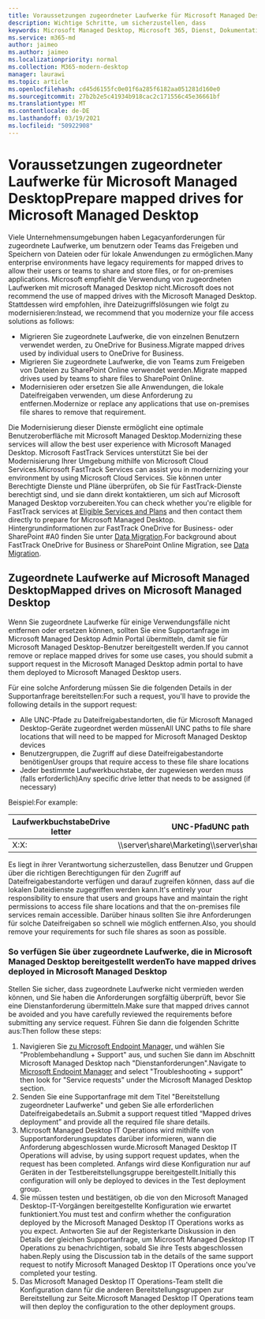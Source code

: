```yaml
---
title: Voraussetzungen zugeordneter Laufwerke für Microsoft Managed Desktop
description: Wichtige Schritte, um sicherzustellen, dass
keywords: Microsoft Managed Desktop, Microsoft 365, Dienst, Dokumentation
ms.service: m365-md
author: jaimeo
ms.author: jaimeo
ms.localizationpriority: normal
ms.collection: M365-modern-desktop
manager: laurawi
ms.topic: article
ms.openlocfilehash: cd45d6155fc0e01f6a285f6182aa051281d160e0
ms.sourcegitcommit: 27b2b2e5c41934b918cac2c171556c45e36661bf
ms.translationtype: MT
ms.contentlocale: de-DE
ms.lasthandoff: 03/19/2021
ms.locfileid: "50922908"
---
```

#  <a name="prepare-mapped-drives-for-microsoft-managed-desktop"></a><span data-ttu-id="b7cda-104">Voraussetzungen zugeordneter Laufwerke für Microsoft Managed Desktop</span><span class="sxs-lookup"><span data-stu-id="b7cda-104">Prepare mapped drives for Microsoft Managed Desktop</span></span>

<span data-ttu-id="b7cda-105">Viele Unternehmensumgebungen haben Legacyanforderungen für zugeordnete Laufwerke, um benutzern oder Teams das Freigeben und Speichern von Dateien oder für lokale Anwendungen zu ermöglichen.</span><span class="sxs-lookup"><span data-stu-id="b7cda-105">Many enterprise environments have legacy requirements for mapped drives to allow their users or teams to share and store files, or for on-premises applications.</span></span> <span data-ttu-id="b7cda-106">Microsoft empfiehlt die Verwendung von zugeordneten Laufwerken mit microsoft Managed Desktop nicht.</span><span class="sxs-lookup"><span data-stu-id="b7cda-106">Microsoft does not recommend the use of mapped drives with the Microsoft Managed Desktop.</span></span> <span data-ttu-id="b7cda-107">Stattdessen wird empfohlen, ihre Dateizugriffslösungen wie folgt zu modernisieren:</span><span class="sxs-lookup"><span data-stu-id="b7cda-107">Instead, we recommend that you modernize your file access solutions as follows:</span></span>
  
- <span data-ttu-id="b7cda-108">Migrieren Sie zugeordnete Laufwerke, die von einzelnen Benutzern verwendet werden, zu OneDrive for Business.</span><span class="sxs-lookup"><span data-stu-id="b7cda-108">Migrate mapped drives used by individual users to OneDrive for Business.</span></span> 
- <span data-ttu-id="b7cda-109">Migrieren Sie zugeordnete Laufwerke, die von Teams zum Freigeben von Dateien zu SharePoint Online verwendet werden.</span><span class="sxs-lookup"><span data-stu-id="b7cda-109">Migrate mapped drives used by teams to share files to SharePoint Online.</span></span> 
- <span data-ttu-id="b7cda-110">Modernisieren oder ersetzen Sie alle Anwendungen, die lokale Dateifreigaben verwenden, um diese Anforderung zu entfernen.</span><span class="sxs-lookup"><span data-stu-id="b7cda-110">Modernize or replace any applications that use on-premises file shares to remove that requirement.</span></span>
  
<span data-ttu-id="b7cda-111">Die Modernisierung dieser Dienste ermöglicht eine optimale Benutzeroberfläche mit Microsoft Managed Desktop.</span><span class="sxs-lookup"><span data-stu-id="b7cda-111">Modernizing these services will allow the best user experience with Microsoft Managed Desktop.</span></span> <span data-ttu-id="b7cda-112">Microsoft FastTrack Services unterstützt Sie bei der Modernisierung Ihrer Umgebung mithilfe von Microsoft Cloud Services.</span><span class="sxs-lookup"><span data-stu-id="b7cda-112">Microsoft FastTrack Services can assist you in modernizing your environment by using Microsoft Cloud Services.</span></span> <span data-ttu-id="b7cda-113">Sie können unter Berechtigte Dienste und [](/fasttrack/m365-eligible-services-and-plans) Pläne überprüfen, ob Sie für FastTrack-Dienste berechtigt sind, und sie dann direkt kontaktieren, um sich auf Microsoft Managed Desktop vorzubereiten.</span><span class="sxs-lookup"><span data-stu-id="b7cda-113">You can check whether you're eligible for FastTrack services at [Eligible Services and Plans](/fasttrack/m365-eligible-services-and-plans) and then contact them directly to prepare for Microsoft Managed Desktop.</span></span> <span data-ttu-id="b7cda-114">Hintergrundinformationen zur FastTrack OneDrive for Business- oder SharePoint #A0 finden Sie unter [Data Migration](/fasttrack/o365-data-migration).</span><span class="sxs-lookup"><span data-stu-id="b7cda-114">For background about FastTrack OneDrive for Business or SharePoint Online Migration, see [Data Migration](/fasttrack/o365-data-migration).</span></span>

## <a name="mapped-drives-on-microsoft-managed-desktop"></a><span data-ttu-id="b7cda-115">Zugeordnete Laufwerke auf Microsoft Managed Desktop</span><span class="sxs-lookup"><span data-stu-id="b7cda-115">Mapped drives on Microsoft Managed Desktop</span></span>
 
<span data-ttu-id="b7cda-116">Wenn Sie zugeordnete Laufwerke für einige Verwendungsfälle nicht entfernen oder ersetzen können, sollten Sie eine Supportanfrage im Microsoft Managed Desktop Admin Portal übermitteln, damit sie für Microsoft Managed Desktop-Benutzer bereitgestellt werden.</span><span class="sxs-lookup"><span data-stu-id="b7cda-116">If you cannot remove or replace mapped drives for some use cases, you should submit a support request in the Microsoft Managed Desktop admin portal to have them deployed to Microsoft Managed Desktop users.</span></span>
    
<span data-ttu-id="b7cda-117">Für eine solche Anforderung müssen Sie die folgenden Details in der Supportanfrage bereitstellen:</span><span class="sxs-lookup"><span data-stu-id="b7cda-117">For such a request, you'll have to provide the following details in the support request:</span></span> 

- <span data-ttu-id="b7cda-118">Alle UNC-Pfade zu Dateifreigabestandorten, die für Microsoft Managed Desktop-Geräte zugeordnet werden müssen</span><span class="sxs-lookup"><span data-stu-id="b7cda-118">All UNC paths to file share locations that will need to be mapped for Microsoft Managed Desktop devices</span></span> 
- <span data-ttu-id="b7cda-119">Benutzergruppen, die Zugriff auf diese Dateifreigabestandorte benötigen</span><span class="sxs-lookup"><span data-stu-id="b7cda-119">User groups that require access to these file share locations</span></span> 
- <span data-ttu-id="b7cda-120">Jeder bestimmte Laufwerkbuchstabe, der zugewiesen werden muss (falls erforderlich)</span><span class="sxs-lookup"><span data-stu-id="b7cda-120">Any specific drive letter that needs to be assigned (if necessary)</span></span>

<span data-ttu-id="b7cda-121">Beispiel:</span><span class="sxs-lookup"><span data-stu-id="b7cda-121">For example:</span></span>

| <span data-ttu-id="b7cda-122">Laufwerkbuchstabe</span><span class="sxs-lookup"><span data-stu-id="b7cda-122">Drive letter</span></span> | <span data-ttu-id="b7cda-123">UNC-Pfad</span><span class="sxs-lookup"><span data-stu-id="b7cda-123">UNC path</span></span> | <span data-ttu-id="b7cda-124">Benutzergruppe</span><span class="sxs-lookup"><span data-stu-id="b7cda-124">User group</span></span> |
|--------------|----------|------------|
| <span data-ttu-id="b7cda-125">X:</span><span class="sxs-lookup"><span data-stu-id="b7cda-125">X:</span></span>  | <span data-ttu-id="b7cda-126">\\\server\share\Marketing</span><span class="sxs-lookup"><span data-stu-id="b7cda-126">\\\server\share\Marketing</span></span> | <span data-ttu-id="b7cda-127">ContosoMarketing</span><span class="sxs-lookup"><span data-stu-id="b7cda-127">ContosoMarketing</span></span> |

<span data-ttu-id="b7cda-128">Es liegt in ihrer Verantwortung sicherzustellen, dass Benutzer und Gruppen über die richtigen Berechtigungen für den Zugriff auf Dateifreigabestandorte verfügen und darauf zugreifen können, dass auf die lokalen Dateidienste zugegriffen werden kann.</span><span class="sxs-lookup"><span data-stu-id="b7cda-128">It's entirely your responsibility to ensure that users and groups have and maintain the right permissions to access file share locations and that the on-premises file services remain accessible.</span></span> <span data-ttu-id="b7cda-129">Darüber hinaus sollten Sie ihre Anforderungen für solche Dateifreigaben so schnell wie möglich entfernen.</span><span class="sxs-lookup"><span data-stu-id="b7cda-129">Also, you should remove your requirements for such file shares as soon as possible.</span></span>

### <a name="to-have-mapped-drives-deployed-in-microsoft-managed-desktop"></a><span data-ttu-id="b7cda-130">So verfügen Sie über zugeordnete Laufwerke, die in Microsoft Managed Desktop bereitgestellt werden</span><span class="sxs-lookup"><span data-stu-id="b7cda-130">To have mapped drives deployed in Microsoft Managed Desktop</span></span>
 
<span data-ttu-id="b7cda-131">Stellen Sie sicher, dass zugeordnete Laufwerke nicht vermieden werden können, und Sie haben die Anforderungen sorgfältig überprüft, bevor Sie eine Dienstanforderung übermitteln.</span><span class="sxs-lookup"><span data-stu-id="b7cda-131">Make sure that mapped drives cannot be avoided and you have carefully reviewed the requirements before submitting any service request.</span></span> <span data-ttu-id="b7cda-132">Führen Sie dann die folgenden Schritte aus:</span><span class="sxs-lookup"><span data-stu-id="b7cda-132">Then follow these steps:</span></span>

1. <span data-ttu-id="b7cda-133">Navigieren Sie [zu Microsoft Endpoint Manager,](https://endpoint.microsoft.com/) und wählen Sie "Problembehandlung + Support" aus, und suchen Sie dann im Abschnitt Microsoft Managed Desktop nach "Dienstanforderungen".</span><span class="sxs-lookup"><span data-stu-id="b7cda-133">Navigate to [Microsoft Endpoint Manager](https://endpoint.microsoft.com/) and select "Troubleshooting + support" then look for "Service requests" under the Microsoft Managed Desktop section.</span></span>  
2. <span data-ttu-id="b7cda-134">Senden Sie eine Supportanfrage mit dem Titel "Bereitstellung zugeordneter Laufwerke" und geben Sie alle erforderlichen Dateifreigabedetails an.</span><span class="sxs-lookup"><span data-stu-id="b7cda-134">Submit a support request titled “Mapped drives deployment” and provide all the required file share details.</span></span>  
3. <span data-ttu-id="b7cda-135">Microsoft Managed Desktop IT Operations wird mithilfe von Supportanforderungsupdates darüber informieren, wann die Anforderung abgeschlossen wurde.</span><span class="sxs-lookup"><span data-stu-id="b7cda-135">Microsoft Managed Desktop IT Operations will advise, by using support request updates, when the request has been completed.</span></span> <span data-ttu-id="b7cda-136">Anfangs wird diese Konfiguration nur auf Geräten in der Testbereitstellungsgruppe bereitgestellt.</span><span class="sxs-lookup"><span data-stu-id="b7cda-136">Initially this configuration will only be deployed to devices in the Test deployment group.</span></span>  
4. <span data-ttu-id="b7cda-137">Sie müssen testen und bestätigen, ob die von den Microsoft Managed Desktop-IT-Vorgängen bereitgestellte Konfiguration wie erwartet funktioniert.</span><span class="sxs-lookup"><span data-stu-id="b7cda-137">You must test and confirm whether the configuration deployed by the Microsoft Managed Desktop IT Operations works as you expect.</span></span> <span data-ttu-id="b7cda-138">Antworten Sie auf der Registerkarte Diskussion in den Details der gleichen Supportanfrage, um Microsoft Managed Desktop IT Operations zu benachrichtigen, sobald Sie ihre Tests abgeschlossen haben.</span><span class="sxs-lookup"><span data-stu-id="b7cda-138">Reply using the Discussion tab in the details of the same support request to notify Microsoft Managed Desktop IT Operations once you've completed your testing.</span></span>  
5. <span data-ttu-id="b7cda-139">Das Microsoft Managed Desktop IT Operations-Team stellt die Konfiguration dann für die anderen Bereitstellungsgruppen zur Bereitstellung zur Seite.</span><span class="sxs-lookup"><span data-stu-id="b7cda-139">Microsoft Managed Desktop IT Operations team will then deploy the configuration to the other deployment groups.</span></span>